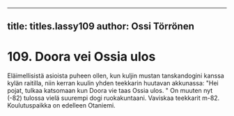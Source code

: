 
---

title: titles.lassy109
author: Ossi Törrönen
---


    
# 109. Doora vei Ossia ulos

Eläimellisistä asioista puheen ollen, kun kuljin mustan tanskandogini kanssa kylän raitilla, niin kerran kuulin yhden 
teekkarin huutavan akkunassa: "Hei pojat, tulkaa katsomaan kun Doora vie taas Ossia ulos. " On muuten nyt (-82) tulossa 
vielä suurempi dogi ruokakuntaani. Vaviskaa teekkarit m-82. Koulutuspaikka on edelleen Otaniemi.
